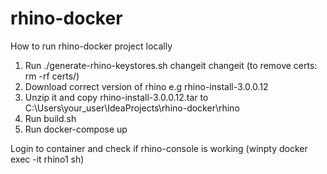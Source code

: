 # rhino-docker

How to run rhino-docker project locally
1. Run ./generate-rhino-keystores.sh changeit changeit (to remove certs: rm -rf certs/)
2. Download correct version of rhino e.g rhino-install-3.0.0.12
3. Unzip it and copy rhino-install-3.0.0.12.tar to C:\Users\your_user\IdeaProjects\rhino-docker\rhino
4. Run build.sh
5. Run docker-compose up 

Login to container and check if rhino-console is working (winpty docker exec -it rhino1 sh)
